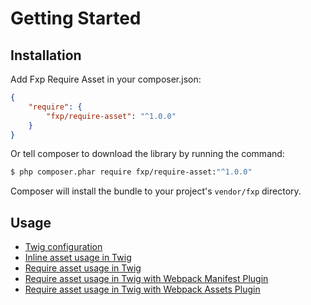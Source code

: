 Getting Started
===============

## Installation

Add Fxp Require Asset in your composer.json:

```json
{
    "require": {
        "fxp/require-asset": "^1.0.0"
    }
}
```

Or tell composer to download the library by running the command:

```bash
$ php composer.phar require fxp/require-asset:"^1.0.0"
```

Composer will install the bundle to your project's `vendor/fxp` directory.

## Usage

- [Twig configuration](configuration_twig.md)
- [Inline asset usage in Twig](usage_twig_inline_asset.md)
- [Require asset usage in Twig](usage_twig_require_asset.md)
- [Require asset usage in Twig with Webpack Manifest Plugin](usage_twig_require_asset_webpack_manifest.md)
- [Require asset usage in Twig with Webpack Assets Plugin](usage_twig_require_asset_webpack_assets.md)
